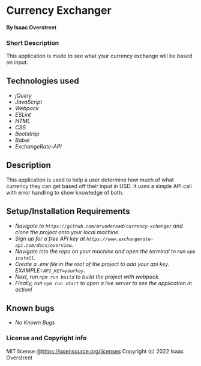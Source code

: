 # Currency Exchanger
#### By Isaac Overstreet

### Short Description
This application is made to see what your currency exchange will be based on input.

## Technologies used

* _jQuery_
* _JavaScript_
* _Webpack_
* _ESLint_
* _HTML_
* _CSS_
* _Bootstrap_
* _Babel_
* _ExchangeRate-API_

## Description
This application is used to help a user determine how much of what currency they can get based off their input in USD. It uses a simple API call with error handling to show knowledge of both. 

## Setup/Installation Requirements

* _Navigate to `https://github.com/mrunderoad/currency-xchanger` and clone the project onto your local machine._
* _Sign up for a free API key at `https://www.exchangerate-api.com/docs/overview`._
* _Navigate into the repo on your machine and open the terminal to run `npm install`._
* _Create a .env file in the root of the project to add your api key. EXAMPLE=`API_KEY=yourkey`._
* _Next, run `npm run build` to build the project with webpack._
* _Finally, run `npm run start` to open a live server to see the application in action!_

## Known bugs

* _No Known Bugs_

### License and Copyright info

MIT license @https://opensource.org/licenses Copyright (c) 2022 Isaac Overstreet